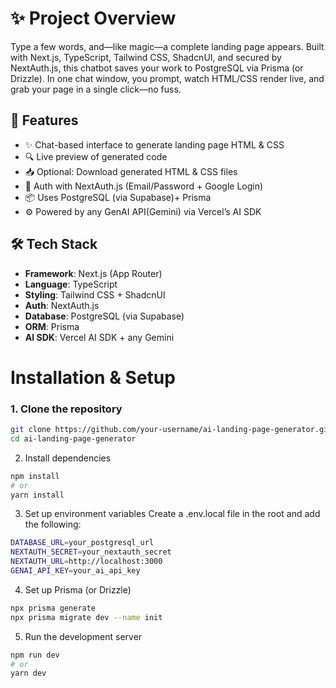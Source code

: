 ✨ Project Overview
==================

Type a few words, and—like magic—a complete landing page appears. Built with Next.js, TypeScript, Tailwind CSS, ShadcnUI, and secured by NextAuth.js, this chatbot saves your work to PostgreSQL via Prisma (or Drizzle). In one chat window, you prompt, watch HTML/CSS render live, and grab your page in a single click—no fuss.

## 🚀 Features

- ✨ Chat-based interface to generate landing page HTML & CSS
- 🔍 Live preview of generated code
- 📥 Optional: Download generated HTML & CSS files 
- 🔐 Auth with NextAuth.js (Email/Password + Google Login)
- 📦 Uses PostgreSQL (via Supabase)+ Prisma
- ⚙️ Powered by any GenAI API(Gemini) via Vercel’s AI SDK


## 🛠 Tech Stack

- **Framework**: Next.js (App Router)
- **Language**: TypeScript
- **Styling**: Tailwind CSS + ShadcnUI
- **Auth**: NextAuth.js
- **Database**: PostgreSQL (via Supabase)
- **ORM**: Prisma 
- **AI SDK**: Vercel AI SDK + any Gemini


Installation & Setup
====================

### 1. Clone the repository

```bash
git clone https://github.com/your-username/ai-landing-page-generator.git
cd ai-landing-page-generator
```

2. Install dependencies
```bash
npm install
# or
yarn install
```

3. Set up environment variables
Create a .env.local file in the root and add the following:

```bash
DATABASE_URL=your_postgresql_url
NEXTAUTH_SECRET=your_nextauth_secret
NEXTAUTH_URL=http://localhost:3000
GENAI_API_KEY=your_ai_api_key
```

4. Set up Prisma (or Drizzle)

```bash
npx prisma generate
npx prisma migrate dev --name init
```

5. Run the development server

```bash
npm run dev
# or
yarn dev
```

